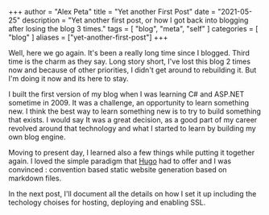 +++
author = "Alex Peta"
title = "Yet another First Post"
date = "2021-05-25"
description = "Yet another first post,  or how I got back into blogging after losing the blog 3 times."
tags = [
    "blog",
    "meta",
    "self"
]
categories = [
    "blog"
]
aliases = ["yet-another-first-post"]
+++

Well, here we go again. It's been a really long time since I blogged. Third time is the charm as they say.
Long story short, I've lost this blog 2 times now and because of other priorities, I didn't get around to rebuilding it. But I'm doing it now and its here to stay.
<!--more-->

I built the first version of my blog when I was learning C# and ASP.NET sometime in 2009. It was a challenge, an opportunity to learn something new. I think the best way to learn something new is to try to build something that exists. I would say It was a great decision, as a good part of my career revolved around that technology and what I started to learn by building my own blog engine.

Moving to present day, I learned also a few things while putting it together again.
I loved the simple paradigm that [Hugo](https://gohugo.io/) had to offer and I was convinced : convention based static website generation based on markdown files.

In the next post, I'll document all the details on how I set it up including the techology choises for hosting, deploying and enabling SSL.

